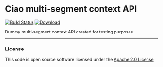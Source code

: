 # Ciao multi-segment context API

[![Build Status](https://travis-ci.org/hmrc/ciao-multisegment-api.svg)](https://travis-ci.org/hmrc/ciao-multisegment-api) [ ![Download](https://api.bintray.com/packages/hmrc/releases/ciao-multisegment-api/images/download.svg) ](https://bintray.com/hmrc/releases/ciao-multisegment-api/_latestVersion)

Dummy multi-segment context API created for testing purposes.

---

### License

This code is open source software licensed under the [Apache 2.0 License]("http://www.apache.org/licenses/LICENSE-2.0.html")
